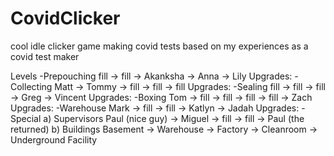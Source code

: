 # CovidClicker
cool idle clicker game making covid tests based on my experiences as a covid test maker

Levels
  -Prepouching
    fill -> fill -> Akanksha -> Anna -> Lily
    Upgrades: 
  -Collecting
    Matt -> Tommy -> fill -> fill -> fill
    Upgrades:
  -Sealing
    fill -> fill -> fill -> Greg -> Vincent
    Upgrades:
  -Boxing
    Tom -> fill -> fill -> fill -> fill -> Zach
    Upgrades:
  -Warehouse
    Mark -> fill -> fill -> Katlyn -> Jadah
    Upgrades:
  -Special
    a) Supervisors
      Paul (nice guy) -> Miguel -> fill -> fill -> Paul (the returned)
    b) Buildings
      Basement -> Warehouse -> Factory -> Cleanroom -> Underground Facility

